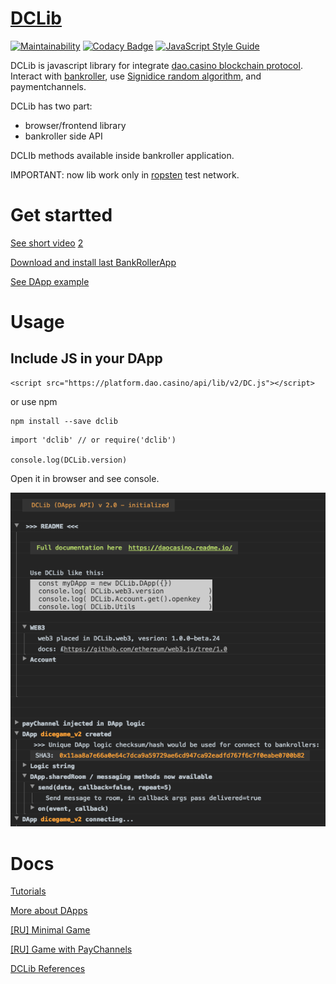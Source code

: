 # [DCLib](https://github.com/DaoCasino/DCLib) 

[![Maintainability](https://api.codeclimate.com/v1/badges/ea47df84b3790c8a0692/maintainability)](https://codeclimate.com/github/DaoCasino/DCLib/maintainability)
[![Codacy Badge](https://api.codacy.com/project/badge/Grade/1c2bd80b33b54f1787d93b93be7c765f)](https://www.codacy.com/app/alexstep/DCLib?utm_source=github.com&amp;utm_medium=referral&amp;utm_content=DaoCasino/DCLib&amp;utm_campaign=Badge_Grade)
[![JavaScript Style Guide](https://img.shields.io/badge/code_style-standard-brightgreen.svg)](https://standardjs.com)


DCLib is javascript library for integrate [dao.casino blockchain protocol](https://github.com/DaoCasino/Whitepaper).
Interact with [bankroller](https://github.com/DaoCasino/BankRollerApp), use [Signidice random algorithm](https://github.com/DaoCasino/Whitepaper/blob/master/DAO.Casino%20WP.md#35-algorithm-implemented-in-mvp-of-daocasino-protocol), and paymentchannels.

DCLib has two part:
  * browser/frontend library
  * bankroller side API

DCLIb methods available inside bankroller application. 

IMPORTANT: now lib work only in [ropsten](https://ropsten.etherscan.io/) test network.

# Get startted
[See short video](https://www.youtube.com/watch?v=vD2kI_4IEFA) [2](https://youtu.be/HKggfOgGRhI)

[Download and install last BankRollerApp](https://github.com/DaoCasino/BankRollerApp/releases)

[See DApp example](https://github.com/DaoCasino/BankRollerApp/blob/master/DApps/example.zip)


# Usage

## Include JS in your DApp
```
<script src="https://platform.dao.casino/api/lib/v2/DC.js"></script>
```
or use npm 
```
npm install --save dclib
```
```
import 'dclib' // or require('dclib')

console.log(DCLib.version)
```

Open it in browser and see console.

<img src="https://raw.githubusercontent.com/DaoCasino/DCLib/master/manual/asset/console.log.init.png">


# Docs
[Tutorials](https://daocasino.readme.io/v2.0/docs/overview)

[More about DApps](https://github.com/DaoCasino/BankRollerApp/tree/master/DApps)

[[RU] Minimal Game](https://daocasino.readme.io/v2.0/docs/minimum-viable-game)


[[RU] Game with PayChannels](https://daocasino.readme.io/v2.1/docs/game-with-paychannels)


[DCLib References](https://ipfs.infura.io/ipfs/QmRYB24gqeuYHqFm2q48BmnFejL6P2mJtsjzvcjLB6MDm4)

